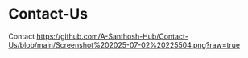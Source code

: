 # Contact-Us
Contact
https://github.com/A-Santhosh-Hub/Contact-Us/blob/main/Screenshot%202025-07-02%20225504.png?raw=true
